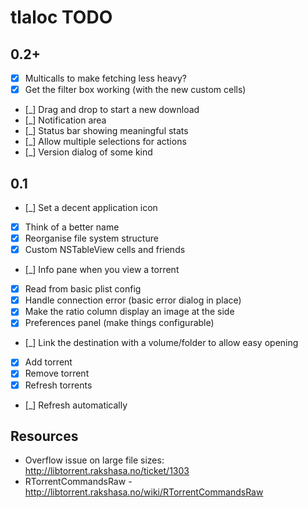 # tlaloc TODO

## 0.2+

- [x] Multicalls to make fetching less heavy?
- [x] Get the filter box working (with the new custom cells)
- [_] Drag and drop to start a new download
- [_] Notification area
- [_] Status bar showing meaningful stats
- [_] Allow multiple selections for actions
- [_] Version dialog of some kind

## 0.1

- [_] Set a decent application icon
- [x] Think of a better name
- [x] Reorganise file system structure
- [x] Custom NSTableView cells and friends
- [_] Info pane when you view a torrent
- [x] Read from basic plist config
- [x] Handle connection error (basic error dialog in place)
- [x] Make the ratio column display an image at the side
- [x] Preferences panel (make things configurable)
- [_] Link the destination with a volume/folder to allow easy opening
- [x] Add torrent
- [x] Remove torrent
- [x] Refresh torrents
- [_] Refresh automatically

## Resources

- Overflow issue on large file sizes: http://libtorrent.rakshasa.no/ticket/1303
- RTorrentCommandsRaw - http://libtorrent.rakshasa.no/wiki/RTorrentCommandsRaw
